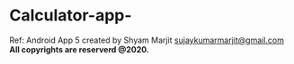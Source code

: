 # Calculator-app-
Ref: Android App 5
created by Shyam Marjit
sujaykumarmarjit@gmail.com
**All copyrights are reserverd @2020.**
